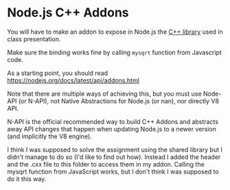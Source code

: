 # Node.js C++ Addons

You will have to make an addon to expose in Node.js the [C++ library](https://github.com/adrian-branescu/Modules-Node.js-CPP-lab/tree/cpp-3/lab/cpp/my-sqrt-lib) used in class presentation.

Make sure the binding works fine by calling `mysqrt` function from Javascript code.

As a starting point, you should read https://nodejs.org/docs/latest/api/addons.html

Note that there are multiple ways of achieving this, but you must use Node-API (or N-API), not Native Abstractions for Node.js (or nan), nor directly V8 API.

N-API is the official recommended way to build C++ Addons and abstracts away API changes that happen when updating Node.js to a newer version (and implicitly the V8 engine).

I think I was supposed to solve the assignment using the shared library but I didn't manage to do so (I'd like to find out how). Instead I added the header and the .cxx file to this folder to access them in my addon. Calling the mysqrt function from JavaScript works, but I don't think I was supposed to do it this way.
